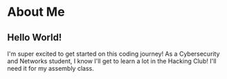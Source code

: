 # About Me

## Hello World!
I'm super excited to get started on this coding journey! As a Cybersecurity and Networks student, I know I'll get to learn a lot in the Hacking Club! I'll need it for my assembly class.
